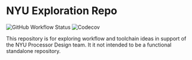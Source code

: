 # NYU Exploration Repo

![GitHub Workflow Status](https://img.shields.io/github/workflow/status/NYU-Processor-Design/explore-verilog/Verilator-Test?label=tests&style=flat-square)
![Codecov](https://img.shields.io/codecov/c/github/NYU-Processor-Design/explore-verilog?style=flat-square)

This repository is for exploring workflow and toolchain ideas in support of the
NYU Processor Design team. It it not intended to be a functional standalone
repository.
